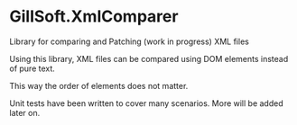 # GillSoft.XmlComparer
Library for comparing and Patching (work in progress) XML files

Using this library, XML files can be compared using DOM elements instead of pure text.

This way the order of elements does not matter.

Unit tests have been written to cover many scenarios. More will be added later on.
